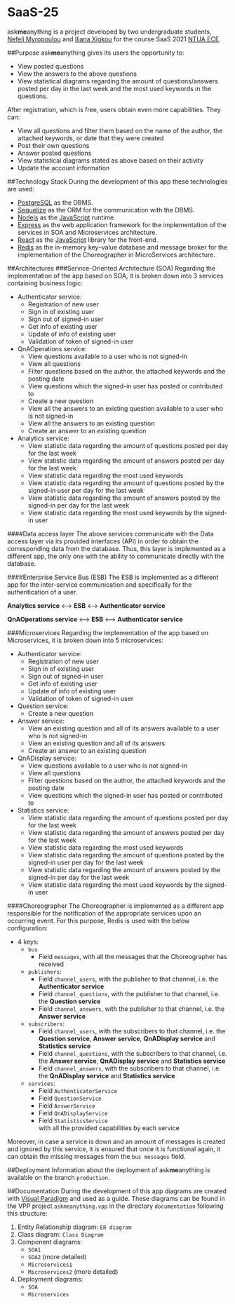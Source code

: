 # SaaS-25
ask**me**anything is a project developed by two undergraduate students, [Nefeli Myropoulou](https://github.com/nefeli-my) and [Iliana Xigkou](https://github.com/IlianaXn) for the course SaaS 2021 [NTUA ECE](https://www.ece.ntua.gr/gr).   

##Purpose
ask**me**anything gives its users the opportunity to:

* View posted questions 
* View the answers to the above questions
* View statistical diagrams regarding the amount of questions/answers posted per day in the last week and
the most used keywords in the questions. 
<p/>  
After registration, which is free, users obtain even more capabilities.
They can:

* View all questions and filter them based on the name of the author, the attached keywords, 
or date that they were created 
* Post their own questions 
* Answer posted questions 
* View statistical diagrams stated as above based on their activity
* Update the account information

##Technology Stack
During the development of this app these technologies are used:
* [PostgreSQL](https://www.postgresql.org/) as the DBMS.
* [Sequelize](https://sequelize.org/) as the ORM for the communication with the DBMS.
* [Nodejs](https://nodejs.org/en/) as the [JavaScript](https://www.javascript.com/) runtime.
* [Express](https://expressjs.com/) as the web application framework for the implementation
of the services in SOA and Microservices architecture.
* [React](https://reactjs.org/) as the [JavaScript](https://www.javascript.com/) library for the front-end.
* [Redis](https://redis.io/) as the in-memory key–value database and message broker for 
the implementation of the Choreographer in MicroServices architecture.

##Architectures
###Service-Oriented Architecture (SOA)
Regarding the implementation of the app based on SOA, it is broken down into 3 services 
containing business logic:
* Authenticator service:
  - Registration of new user
  - Sign in of existing user
  - Sign out of signed-in user
  - Get info of existing user
  - Update of info of existing user
  - Validation of token of signed-in user
* QnAOperations service:
  - View questions available to a user who is not signed-in
  - View all questions
  - Filter questions based on the author, the attached keywords and the posting date
  - View questions which the signed-in user has posted or contributed to
  - Create a new question
  - View all the answers to an existing question available to a user who is not signed-in
  - View all the answers to an existing question
  - Create an answer to an existing question
* Analytics service:
  - View statistic data regarding the amount of questions posted per day for the last week
  - View statistic data regarding the amount of answers posted per day for the last week
  - View statistic data regarding the most used keywords 
  - View statistic data regarding the amount of questions posted by the signed-in user 
    per day for the last week
  - View statistic data regarding the amount of answers posted by the signed-in
    per day for the last week
  - View statistic data regarding the most used keywords by the signed-in user

####Data access layer
The above services communicate with the Data access layer via its provided interfaces (API)
in order to obtain the corresponding data from the database. Thus, this layer is implemented 
as a different app, the only one with the ability to communicate directly with the database.

####Enterprise Service Bus (ESB)
The ESB is implemented as a different app for the inter-service communication and specifically
for the authentication of a user.

**Analytics service** ⟷ **ESB** ⟷ **Authenticator service** 

**QnAOperations service** ⟷ **ESB** ⟷ **Authenticator service**

###Microservices
Regarding the implementation of the app based on Microservices, it is broken down into 
5 microservices:
* Authenticator service:
  - Registration of new user
  - Sign in of existing user
  - Sign out of signed-in user
  - Get info of existing user
  - Update of info of existing user
  - Validation of token of signed-in user
* Question service:
  - Create a new question
* Answer service:
  - View an existing question and all of its answers available to a user who is not signed-in
  - View an existing question and all of its answers 
  - Create an answer to an existing question
* QnADisplay service: 
  - View questions available to a user who is not signed-in
  - View all questions
  - Filter questions based on the author, the attached keywords and the posting date
  - View questions which the signed-in user has posted or contributed to
* Statistics service:
  - View statistic data regarding the amount of questions posted per day for the last week
  - View statistic data regarding the amount of answers posted per day for the last week
  - View statistic data regarding the most used keywords
  - View statistic data regarding the amount of questions posted by the signed-in user
    per day for the last week
  - View statistic data regarding the amount of answers posted by the signed-in
    per day for the last week
  - View statistic data regarding the most used keywords by the signed-in user
  
####Choreographer
The Choreographer is implemented as a different app responsible for the notification
of the appropriate services upon an occurring event. For this purpose, Redis is used with 
the below configuration:
* 4 keys:
  - `bus`
     - Field `messages`, with all the messages that the 
       Choreographer has received
  - `publishers`: 
     - Field `channel_users`, with the publisher to that channel, i.e. the **Authenticator
       service**
     - Field `channel_questions`,  with the publisher to that channel, i.e. the
       **Question service**
     - Field `channel_answers`, with the publisher to that channel, i.e. the
       **Answer service**
  - `subscribers`:
     - Field `channel_users`, with the subscribers to that channel, i.e. the **Question
       service**, **Answer service**, **QnADisplay service** and **Statistics service**
     - Field `channel_questions`,  with the subscribers to that channel, i.e. the
       **Answer service**, **QnADisplay service** and **Statistics service**
     - Field `channel_answers`, with the subscribers to that channel, i.e. the
       **QnADisplay service** and **Statistics service**
  - `services`:
     - Field `AuthenticatorService`
     - Field `QuestionService`
     - Field `AnswerService`
     - Field `QnADisplayService`
     - Field `StatisticsService`
<br>with all the provided capabilities by each service
       
Moreover, in case a service is down and an amount of messages is created and ignored
by this service, it is ensured that once it is functional again, it can obtain the
missing messages from the `bus messages` field.

##Deployment
Information about the deployment of ask**me**anything is available on the branch 
`production`.

##Documentation
During the development of this app diagrams are created with [Visual Paradigm](https://www.visual-paradigm.com/) and used as a guide. 
These diagrams can be found in the VPP project `askmeanything.vpp` in the directory `documentation` following this structure:
1. Entity Relationship diagram: `ER diagram`
2. Class diagram: `Class Diagram`
3. Component diagrams:
   - `SOA1`
   - `SOA2` (more detailed)
   - `Microservices1`
   - `Microservices2` (more detailed)
4. Deployment diagrams:
   - `SOA`
   - `Microservices`
  
  

